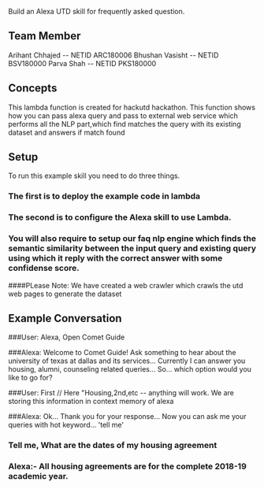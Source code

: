 Build an Alexa UTD skill for frequently asked question.

## Team Member

Arihant Chhajed -- NETID ARC180006
Bhushan Vasisht -- NETID BSV180000
Parva Shah      -- NETID PKS180000

## Concepts
This lambda function is created for hackutd hackathon. This function shows how you can pass alexa query and pass to external web service which performs all the NLP part,which find matches the query with its existing dataset and answers if match found

## Setup
To run this example skill you need to do three things. 

### The first is to deploy the example code in lambda

### The second is to configure the Alexa skill to use Lambda.

### You will also require to setup our faq nlp engine which finds the semantic similarity between the input query and existing query using which it reply with the correct answer with some confidense score.

####PLease Note: We have created a web crawler which crawls the utd web pages to generate the dataset

## Example Conversation

###User: Alexa, Open Comet Guide

###Alexa: Welcome to Comet Guide! Ask something to hear about the university of texas at dallas and its services... Currently I can answer you housing, alumni, counseling related queries... So... which option would you like to go for?

###User: First // Here "Housing,2nd,etc -- anything will work. We are storing this information in context memory of alexa

###Alexa: Ok... Thank you for your response... Now you can ask me your queries with hot keyword... 'tell me'

### Tell me, What are the dates of my housing agreement
### Alexa:- All housing agreements are for the complete 2018-19 academic year.